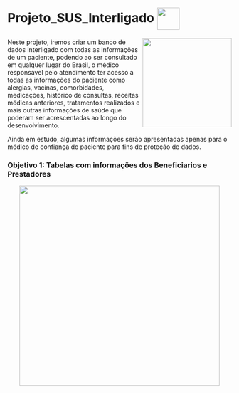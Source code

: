 # Projeto_SUS_Interligado <img align="center" height="50" src="https://user-images.githubusercontent.com/67704261/125553462-c103317d-eba3-4cfc-9c6e-9368875854a9.png" />

<p align="center">
  <img align="right" height="200" src="https://user-images.githubusercontent.com/67704261/125553639-2adffd6c-2c88-4299-b8a0-52ba3f3c01c6.png" />
</p>

Neste projeto, iremos criar um banco de dados interligado com todas as informações de um paciente, podendo ao ser consultado em qualquer lugar do Brasil, o médico responsável pelo atendimento ter acesso a todas as informações do paciente como alergias, vacinas, comorbidades, medicações, histórico de consultas, receitas médicas anteriores, tratamentos realizados e mais outras informações de saúde que poderam ser acrescentadas ao longo do desenvolvimento.

Ainda em estudo, algumas informações serão apresentadas apenas para o médico de confiança do paciente para fins de proteção de dados.


### Objetivo 1: Tabelas com informações dos Beneficiarios e Prestadores 

<p align="center">
  <img align="center" height="450" src="https://user-images.githubusercontent.com/67704261/125719356-fab43eed-a09c-452c-a0aa-6a0677e9d3c6.png" />
</p>

